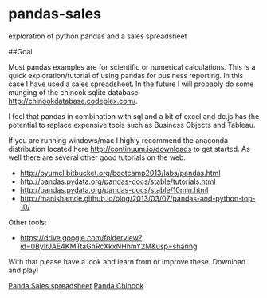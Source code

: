 pandas-sales
============

exploration of python pandas and a sales spreadsheet


##Goal

Most pandas examples are for scientific or numerical calculations. This is a quick exploration/tutorial of using pandas for business reporting. In this case I have used a sales spreadsheet. In the future I will probably do some munging of the chinook sqlite database <http://chinookdatabase.codeplex.com/>.


I feel that pandas in combination with sql and a bit of excel and dc.js has the potential to replace expensive tools such as Business Objects and Tableau.

If you are running windows/mac I highly recommend the anaconda distribution located  here <http://continuum.io/downloads> to get started.  As well there are several other good tutorials on the web.

* <http://byumcl.bitbucket.org/bootcamp2013/labs/pandas.html>
* <http://pandas.pydata.org/pandas-docs/stable/tutorials.html>
* <http://pandas.pydata.org/pandas-docs/stable/10min.html>
* <http://manishamde.github.io/blog/2013/03/07/pandas-and-python-top-10/>

Other tools:

* <https://drive.google.com/folderview?id=0ByIrJAE4KMTtaGhRcXkxNHhmY2M&usp=sharing>


With that please have a look and learn from or improve these. Download and play!

[Panda Sales spreadsheet](http://nbviewer.ipython.org/github/jobforp/pandas-sales/blob/master/pandas.sales.ipynb)
[Panda Chinook](http://nbviewer.ipython.org/github/jobforp/pandas-sales/blob/master/pandas2.chinook.ipynb) 

